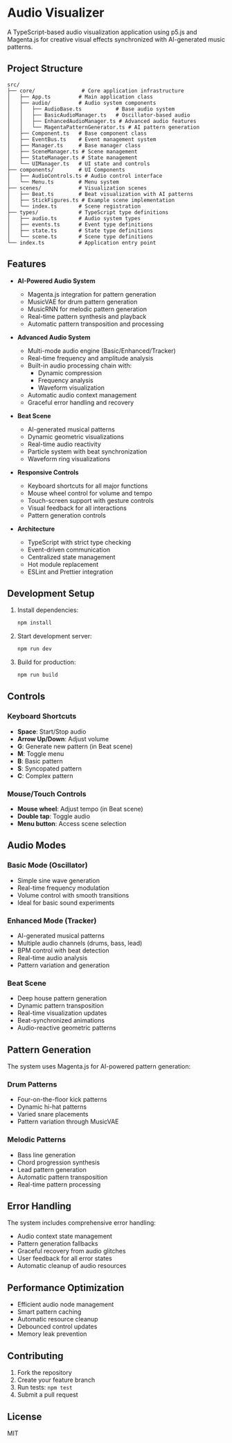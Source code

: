 # Audio Visualizer

A TypeScript-based audio visualization application using p5.js and Magenta.js for creative visual effects synchronized with AI-generated music patterns.

## Project Structure

```
src/
├── core/               # Core application infrastructure
│   ├── App.ts         # Main application class
│   ├── audio/         # Audio system components
│   │   ├── AudioBase.ts           # Base audio system
│   │   ├── BasicAudioManager.ts   # Oscillator-based audio
│   │   ├── EnhancedAudioManager.ts # Advanced audio features
│   │   └── MagentaPatternGenerator.ts # AI pattern generation
│   ├── Component.ts   # Base component class
│   ├── EventBus.ts    # Event management system
│   ├── Manager.ts     # Base manager class
│   ├── SceneManager.ts # Scene management
│   ├── StateManager.ts # State management
│   └── UIManager.ts   # UI state and controls
├── components/        # UI Components
│   ├── AudioControls.ts # Audio control interface
│   └── Menu.ts        # Menu system
├── scenes/            # Visualization scenes
│   ├── Beat.ts        # Beat visualization with AI patterns
│   ├── StickFigures.ts # Example scene implementation
│   └── index.ts       # Scene registration
├── types/             # TypeScript type definitions
│   ├── audio.ts       # Audio system types
│   ├── events.ts      # Event type definitions
│   ├── state.ts       # State type definitions
│   └── scene.ts       # Scene type definitions
└── index.ts           # Application entry point
```

## Features

- **AI-Powered Audio System**
  - Magenta.js integration for pattern generation
  - MusicVAE for drum pattern generation
  - MusicRNN for melodic pattern generation
  - Real-time pattern synthesis and playback
  - Automatic pattern transposition and processing

- **Advanced Audio System**
  - Multi-mode audio engine (Basic/Enhanced/Tracker)
  - Real-time frequency and amplitude analysis
  - Built-in audio processing chain with:
    - Dynamic compression
    - Frequency analysis
    - Waveform visualization
  - Automatic audio context management
  - Graceful error handling and recovery

- **Beat Scene**
  - AI-generated musical patterns
  - Dynamic geometric visualizations
  - Real-time audio reactivity
  - Particle system with beat synchronization
  - Waveform ring visualizations

- **Responsive Controls**
  - Keyboard shortcuts for all major functions
  - Mouse wheel control for volume and tempo
  - Touch-screen support with gesture controls
  - Visual feedback for all interactions
  - Pattern generation controls

- **Architecture**
  - TypeScript with strict type checking
  - Event-driven communication
  - Centralized state management
  - Hot module replacement
  - ESLint and Prettier integration

## Development Setup

1. Install dependencies:
   ```bash
   npm install
   ```

2. Start development server:
   ```bash
   npm run dev
   ```

3. Build for production:
   ```bash
   npm run build
   ```

## Controls

### Keyboard Shortcuts
- **Space**: Start/Stop audio
- **Arrow Up/Down**: Adjust volume
- **G**: Generate new pattern (in Beat scene)
- **M**: Toggle menu
- **B**: Basic pattern
- **S**: Syncopated pattern
- **C**: Complex pattern

### Mouse/Touch Controls
- **Mouse wheel**: Adjust tempo (in Beat scene)
- **Double tap**: Toggle audio
- **Menu button**: Access scene selection

## Audio Modes

### Basic Mode (Oscillator)
- Simple sine wave generation
- Real-time frequency modulation
- Volume control with smooth transitions
- Ideal for basic sound experiments

### Enhanced Mode (Tracker)
- AI-generated musical patterns
- Multiple audio channels (drums, bass, lead)
- BPM control with beat detection
- Real-time audio analysis
- Pattern variation and generation

### Beat Scene
- Deep house pattern generation
- Dynamic pattern transposition
- Real-time visualization updates
- Beat-synchronized animations
- Audio-reactive geometric patterns

## Pattern Generation

The system uses Magenta.js for AI-powered pattern generation:

### Drum Patterns
- Four-on-the-floor kick patterns
- Dynamic hi-hat patterns
- Varied snare placements
- Pattern variation through MusicVAE

### Melodic Patterns
- Bass line generation
- Chord progression synthesis
- Lead pattern generation
- Automatic pattern transposition
- Real-time pattern processing

## Error Handling

The system includes comprehensive error handling:
- Audio context state management
- Pattern generation fallbacks
- Graceful recovery from audio glitches
- User feedback for all error states
- Automatic cleanup of audio resources

## Performance Optimization

- Efficient audio node management
- Smart pattern caching
- Automatic resource cleanup
- Debounced control updates
- Memory leak prevention

## Contributing

1. Fork the repository
2. Create your feature branch
3. Run tests: `npm test`
4. Submit a pull request

## License

MIT
